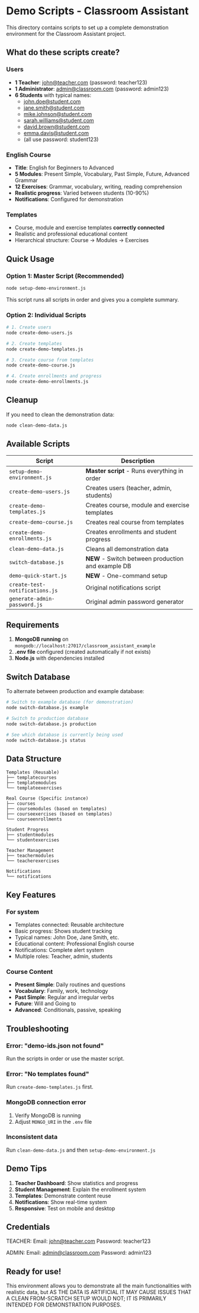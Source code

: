 # Demo Scripts - Classroom Assistant

This directory contains scripts to set up a complete demonstration environment for the Classroom Assistant project.

## What do these scripts create?

### Users
- **1 Teacher**: john@teacher.com (password: teacher123)
- **1 Administrator**: admin@classroom.com (password: admin123)
- **6 Students** with typical names:
  - john.doe@student.com
  - jane.smith@student.com
  - mike.johnson@student.com
  - sarah.williams@student.com
  - david.brown@student.com
  - emma.davis@student.com
  - (all use password: student123)

### English Course
- **Title**: English for Beginners to Advanced
- **5 Modules**: Present Simple, Vocabulary, Past Simple, Future, Advanced Grammar
- **12 Exercises**: Grammar, vocabulary, writing, reading comprehension
- **Realistic progress**: Varied between students (10-90%)
- **Notifications**: Configured for demonstration

### Templates
- Course, module and exercise templates **correctly connected**
- Realistic and professional educational content
- Hierarchical structure: Course → Modules → Exercises

## Quick Usage

### Option 1: Master Script (Recommended)
```bash
node setup-demo-environment.js
```
This script runs all scripts in order and gives you a complete summary.

### Option 2: Individual Scripts
```bash
# 1. Create users
node create-demo-users.js

# 2. Create templates
node create-demo-templates.js

# 3. Create course from templates
node create-demo-course.js

# 4. Create enrollments and progress
node create-demo-enrollments.js
```

## Cleanup

If you need to clean the demonstration data:
```bash
node clean-demo-data.js
```

## Available Scripts

| Script | Description |
|--------|-------------|
| `setup-demo-environment.js` | **Master script** - Runs everything in order |
| `create-demo-users.js` | Creates users (teacher, admin, students) |
| `create-demo-templates.js` | Creates course, module and exercise templates |
| `create-demo-course.js` | Creates real course from templates |
| `create-demo-enrollments.js` | Creates enrollments and student progress |
| `clean-demo-data.js` | Cleans all demonstration data |
| `switch-database.js` | **NEW** - Switch between production and example DB |
| `demo-quick-start.js` | **NEW** - One-command setup |
| `create-test-notifications.js` | Original notifications script |
| `generate-admin-password.js` | Original admin password generator |

## Requirements

1. **MongoDB running** on `mongodb://localhost:27017/classroom_assistant_example`
2. **.env file** configured (created automatically if not exists)
3. **Node.js** with dependencies installed

## Switch Database

To alternate between production and example database:

```bash
# Switch to example database (for demonstration)
node switch-database.js example

# Switch to production database
node switch-database.js production

# See which database is currently being used
node switch-database.js status
```

## Data Structure

```
Templates (Reusable)
├── templatecourses
├── templatemodules
└── templateexercises

Real Course (Specific instance)
├── courses
├── coursemodules (based on templates)
├── courseexercises (based on templates)
└── courseenrollments

Student Progress
├── studentmodules
└── studentexercises

Teacher Management
├── teachermodules
└── teacherexercises

Notifications
└── notifications
```

## Key Features

### For system
- Templates connected: Reusable architecture
- Basic progress: Shows student tracking
- Typical names: John Doe, Jane Smith, etc.
- Educational content: Professional English course
- Notifications: Complete alert system
- Multiple roles: Teacher, admin, students

### Course Content
- **Present Simple**: Daily routines and questions
- **Vocabulary**: Family, work, technology
- **Past Simple**: Regular and irregular verbs
- **Future**: Will and Going to
- **Advanced**: Conditionals, passive, speaking

## Troubleshooting

### Error: "demo-ids.json not found"
Run the scripts in order or use the master script.

### Error: "No templates found"
Run `create-demo-templates.js` first.

### MongoDB connection error
1. Verify MongoDB is running
2. Adjust `MONGO_URI` in the `.env` file

### Inconsistent data
Run `clean-demo-data.js` and then `setup-demo-environment.js`

## Demo Tips

1. **Teacher Dashboard**: Show statistics and progress
2. **Student Management**: Explain the enrollment system
3. **Templates**: Demonstrate content reuse
4. **Notifications**: Show real-time system
5. **Responsive**: Test on mobile and desktop


## Credentials 

TEACHER:
   Email: john@teacher.com
   Password: teacher123

ADMIN:
   Email: admin@classroom.com
   Password: admin123

## Ready for use!

This environment allows you to demonstrate all the main functionalities with realistic data, but AS THE DATA IS ARTIFICIAL IT MAY CAUSE ISSUES THAT A CLEAN FROM-SCRATCH SETUP WOULD NOT; IT IS PRIMARILY INTENDED FOR DEMONSTRATION PURPOSES.